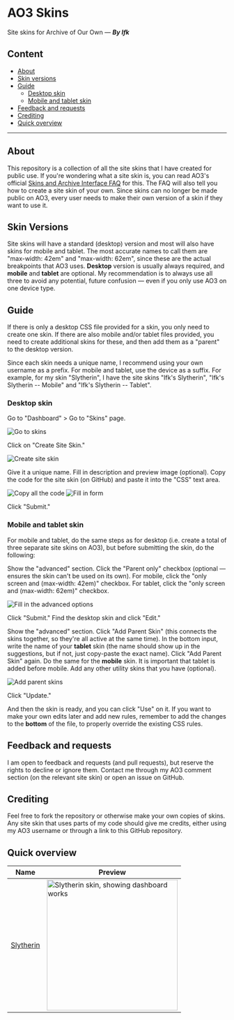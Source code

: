 # AO3 Skins
Site skins for Archive of Our Own — ___By Ifk___


## Content
- [About](#about)
- [Skin versions](#skin-versions)
- [Guide](#guide)
  - [Desktop skin](#desktop-skin)
  - [Mobile and tablet skin](#mobile-and-tablet-skin)
- [Feedback and requests](#feedback-and-requests)
- [Crediting](#crediting)
- [Quick overview](#quick-overview)


---


## About
This repository is a collection of all the site skins that I have created for public use. If you're wondering what a site skin is, you can read AO3's official [Skins and Archive Interface FAQ](https://archiveofourown.org/faq/skins-and-archive-interface#whatisaskin) for this. The FAQ will also tell you how to create a site skin of your own. Since skins can no longer be made public on AO3, every user needs to make their own version of a skin if they want to use it. 


## Skin Versions
Site skins will have a standard (desktop) version and most will also have skins for mobile and tablet. The most accurate names to call them are "max-width: 42em" and "max-width: 62em", since these are the actual breakpoints that AO3 uses. **Desktop** version is usually always required, and **mobile** and **tablet** are optional. My recommendation is to always use all three to avoid any potential, future confusion — even if you only use AO3 on one device type. 


## Guide
If there is only a desktop CSS file provided for a skin, you only need to create one skin. If there are also mobile and/or tablet files provided, you need to create additional skins for these, and then add them as a "parent" to the desktop version. 

Since each skin needs a unique name, I recommend using your own username as a prefix. For mobile and tablet, use the device as a suffix. For example, for my skin "Slytherin", I have the site skins "Ifk's Slytherin", "Ifk's Slytherin -- Mobile" and "Ifk's Slytherin -- Tablet". 

### Desktop skin
Go to "Dashboard" > Go to "Skins" page.

![Go to skins](https://github.com/Ifkyyy/AO3-skins/blob/main/_images/Skins.png)

Click on "Create Site Skin."

![Create site skin](https://github.com/Ifkyyy/AO3-skins/blob/main/_images/Create%20Site%20Skin.png)

Give it a unique name. Fill in description and preview image (optional). Copy the code for the site skin (on GitHub) and paste it into the "CSS" text area.

![Copy all the code](https://github.com/Ifkyyy/AO3-skins/blob/main/_images/Copy%20all%20code.png)
![Fill in form](https://github.com/Ifkyyy/AO3-skins/blob/main/_images/New%20Site%20Skin.png)


Click "Submit."


### Mobile and tablet skin
For mobile and tablet, do the same steps as for desktop (i.e. create a total of three separate site skins on AO3), but before submitting the skin, do the following:

Show the "advanced" section. Click the "Parent only" checkbox (optional — ensures the skin can't be used on its own). For mobile, click the "only screen and (max-width: 42em)" checkbox. For tablet, click the "only screen and (max-width: 62em)" checkbox.

![Fill in the advanced options](https://github.com/Ifkyyy/AO3-skins/blob/main/_images/Mobile%20and%20Tablet.png)

Click "Submit." Find the desktop skin and click "Edit."

Show the "advanced" section. Click "Add Parent Skin" (this connects the skins together, so they're all active at the same time). In the bottom input, write the name of your **tablet** skin (the name should show up in the suggestions, but if not, just copy-paste the exact name). Click "Add Parent Skin" again. Do the same for the **mobile** skin. It is important that tablet is added before mobile. Add any other utility skins that you have (optional).

![Add parent skins](https://github.com/Ifkyyy/AO3-skins/blob/main/_images/Add%20Parent%20Skin.png)

Click "Update."

And then the skin is ready, and you can click "Use" on it. If you want to make your own edits later and add new rules, remember to add the changes to the **bottom** of the file, to properly override the existing CSS rules. 


## Feedback and requests
I am open to feedback and requests (and pull requests), but reserve the rights to decline or ignore them. Contact me through my AO3 comment section (on the relevant site skin) or open an issue on GitHub. 


## Crediting
Feel free to fork the repository or otherwise make your own copies of skins. Any site skin that uses parts of my code should give me credits, either using my AO3 username or through a link to this GitHub repository. 


## Quick overview
| Name | Preview |
| ------------- | ------------- |
| [Slytherin](https://github.com/Ifkyyy/AO3-skins/tree/main/Hogwarts/Slytherin)  | <img src="https://github.com/Ifkyyy/AO3-skins/blob/main/Hogwarts/_images/Slytherin%20--%20Works%20(desktop).png" alt="Slytherin skin, showing dashboard works" width="300">  |
